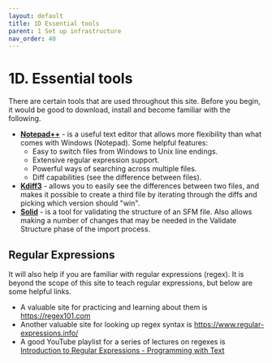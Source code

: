 ```yaml
---
layout: default
title: 1D Essential tools
parent: 1 Set up infrastructure
nav_order: 40
---
```

# 1D. Essential tools

There are certain tools that are used throughout this site.  Before you begin, it would be good to download, install and become familiar with the following.
 - **[Notepad++](https://notepad-plus-plus.org/)** - is a useful text editor that allows more flexibility than what comes with Windows (Notepad).  Some helpful features:
   - Easy to switch files from Windows to Unix line endings.
   - Extensive regular expression support.
   - Powerful ways of searching across multiple files.
   - Diff capabilities (see the difference between files).
 - **[Kdiff3](http://kdiff3.sourceforge.net/)** - allows you to easily see the differences between two files, and makes it possible to create a third file by iterating through the diffs and picking which version should "win".
 - **[Solid](https://software.sil.org/solid/)** - is a tool for validating the structure of an SFM file.  Also allows making a number of changes that may be needed in the Validate Structure phase of the import process.

## Regular Expressions
It will also help if you are familiar with regular expressions (regex).  It is beyond the scope of this site to teach regular expressions, but below are some helpful links.

- A valuable site for practicing and learning about them is <https://regex101.com>
- Another valuable site for looking up regex syntax is <https://www.regular-expressions.info/>
- A good YouTube playlist for a series of lectures on regexes is
[Introduction to Regular Expressions - Programming with Text](https://www.youtube.com/watch?v=7DG3kCDx53c&list=PLRqwX-V7Uu6YEypLuls7iidwHMdCM6o2w
)
